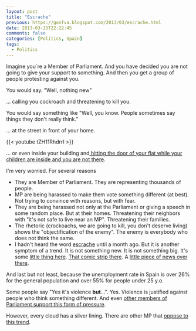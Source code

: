 ```yaml
---
layout: post
title: "Escrache"
previous: https://gonfva.blogspot.com/2013/03/escrache.html
date: 2013-03-25T22:22:45
comments: false
categories: [Politics, Spain]
tags:
  - Politics
---
```


Imagine you´re a Member of Parliament. And you have decided you are not going to give your support to something. And then you get a group of people protesting against you.

You would say. "Well, nothing new"


... calling you cockroach and threatening to kill you.


You would say something like "Well, you know. People sometimes say things they don't really think."

... at the street in front of your home.

{{< youtube tZH11RhdrrI >}}

... or even inside your building and[ hitting the door of your flat while your children are inside and you are not there](http://www.levante-emv.com/comunitat-valenciana/2013/03/20/gonzalez-pons-inaceptable-aporreen-casa-hay-ninos/983345.html).


I'm very worried. For several reasons


+ They are Member of Parliament. They are representing thousands of people.
+ MP are being harassed to make them vote something different (at best). Not trying to convince with reasons, but with fear.
+ They are being harassed not only at the Parliament or giving a speech in some random place. But at their homes. Threatening their neighbors with "it's not safe to live near an MP". Threatening their families.
+ The rhetoric (crockoachs, we are going to kill, you don't deserve living) shows the "objectification of the enemy". The enemy is everybody who does not think the same.
+ I hadn't heard the word [escrache](http://es.wikipedia.org/wiki/Escrache) until a month ago. But it is another symptom of a trend. It is not something new. It is not something big. It's some [little thing here](http://www.madridiario.es/2012/Diciembre/madrid/225459/tienda-guillotina-madrid-unica-europa.html16). [That comic strip there](http://www.elmundo.es/blogs/elmundo/elblogdesantiagogonzalez/2012/12/18/afinen-la-punteria.html). A [little piece of news over there](http://www.abc.es/sociedad/20130208/rc-grupo-anarquista-asume-bomba-201302081229.html).

And last but not least, because the unemployment rate in Spain is over 26% for the general population and over 55% for people under 25 y.o.


Some people say "Yes it's violence  **but**...". Yes. Violence is justified against people who think something different. And even [other members of Parliament support this form of pressure](https://www.facebook.com/alberto.garzon.espinosa/posts/435341839891927).


However, every cloud has a silver lining. There are other MP that [oppose to this trend](http://rosadiez.net/2013/03/25/no/).
